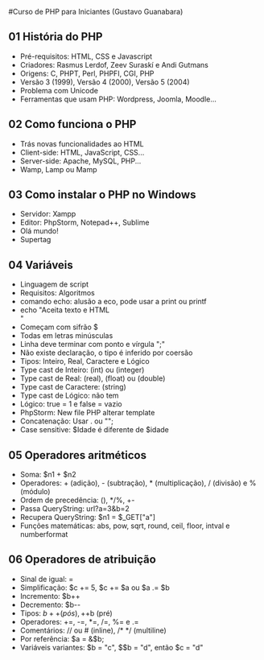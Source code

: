 #Curso de PHP para Iniciantes (Gustavo Guanabara)

## 01 História do PHP

- Pré-requisitos: HTML, CSS e Javascript
- Criadores: Rasmus Lerdof, Zeev Suraskí e Andi Gutmans
- Origens: C, PHPT, Perl, PHPFI, CGI, PHP
- Versão 3 (1999), Versão 4 (2000), Versão 5 (2004)
- Problema com Unicode
- Ferramentas que usam PHP: Wordpress, Joomla, Moodle... 

## 02 Como funciona o PHP

- Trás novas funcionalidades ao HTML
- Client-side: HTML, JavaScript, CSS...
- Server-side: Apache, MySQL, PHP...
- Wamp, Lamp ou Mamp

## 03 Como instalar o PHP no Windows

- Servidor: Xampp
- Editor: PhpStorm, Notepad++, Sublime
- Olá mundo!
- Supertag <?php ?>

## 04 Variáveis

- Linguagem de script
- Requisitos: Algoritmos
- comando echo: alusão a eco, pode usar a print ou printf
- echo "Aceita texto e HTML <BR />"
- Começam com sifrão $
- Todas em letras minúsculas
- Linha deve terminar com ponto e vírgula ";"
- Não existe declaração, o tipo é inferido por coersão
- Tipos: Inteiro, Real, Caractere e Lógico
- Type cast de Inteiro: (int) ou (integer)
- Type cast de Real: (real), (float) ou (double)
- Type cast de Caractere: (string)
- Type cast de Lógico: não tem
- Lógico: true = 1 e false = vazio
- PhpStorm: New file PHP alterar template
- Concatenação: Usar . ou "";
- Case sensitive: $Idade é diferente de $idade

## 05 Operadores aritméticos

- Soma: $n1 + $n2
- Operadores: + (adição), - (subtração), * (multiplicação), / (divisão) e % (módulo)
- Ordem de precedência: (), */%, +-
- Passa QueryString: url?a=3&b=2
- Recupera QueryString: $n1 = $_GET["a"]
- Funções matemáticas: abs, pow, sqrt, round, ceil, floor, intval e numberformat

## 06 Operadores de atribuição

- Sinal de igual: =
- Simplificação: $c += 5, $c += $a ou $a .= $b
- Incremento: $b++
- Decremento: $b--
- Tipos: $b++ (pós), ++$b (pré)
- Operadores: +=, -=, *=, /=, %= e .=
- Comentários: // ou # (inline), /* */ (multiline)
- Por referência: $a = &$b;
- Variáveis variantes: $b = "c", $$b = "d", então $c = "d"